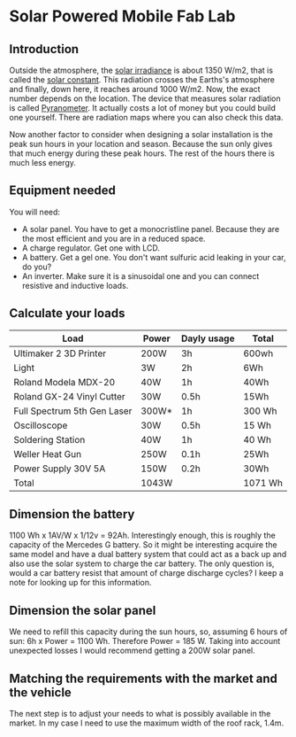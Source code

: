 # Solar Powered Mobile Fab Lab

## Introduction
Outside the atmosphere, the [solar irradiance](https://en.wikipedia.org/wiki/Solar_irradiance) is about 1350 W/m2, that is called the [solar constant](https://en.wikipedia.org/wiki/Solar_constant). This radiation crosses the Earths's atmosphere and finally, down here, it reaches around 1000 W/m2. Now, the exact number depends on the location. The device that measures solar radiation is called [Pyranometer](https://en.wikipedia.org/wiki/Pyranometer). It actually costs a lot of money but you could build one yourself. There are radiation maps where you can also check this data.

Now another factor to consider when designing a solar installation is the peak sun hours in your location and season. Because the sun only gives that much energy during these peak hours. The rest of the hours there is much less energy.

## Equipment needed
You will need:
* A solar panel. You have to get a monocristline panel. Because they are the most efficient and you are in a reduced space.
* A charge regulator. Get one with LCD.
* A battery. Get a gel one. You don't want sulfuric acid leaking in your car, do you?
* An inverter. Make sure it is a sinusoidal one and you can connect resistive and inductive loads.

## Calculate your loads

| Load | Power | Dayly usage | Total |
|------------------------|-------| ---| ---|
| Ultimaker 2 3D Printer | 200W | 3h | 600wh
| Light | 3W | 2h | 6Wh
| Roland Modela MDX-20 | 40W | 1h | 40Wh
| Roland GX-24 Vinyl Cutter | 30W | 0.5h | 15Wh
| Full Spectrum 5th Gen Laser | 300W* | 1h | 300 Wh
| Oscilloscope | 30W | 0.5h | 15 Wh
| Soldering Station | 40W | 1h | 40 Wh
| Weller Heat Gun | 250W | 0.1h | 25Wh
| Power Supply 30V 5A | 150W | 0.2h | 30Wh
| Total | 1043W |  | 1071 Wh

## Dimension the battery
1100 Wh x 1AV/W x 1/12v = 92Ah. Interestingly enough, this is roughly the capacity of the Mercedes G battery. So it might be interesting acquire the same model and have a dual battery system that could act as a back up and also use the solar system to charge the car battery. The only question is, would a car battery resist that amount of charge discharge cycles? I keep a note for looking up for this information.

## Dimension the solar panel
We need to refill this capacity during the sun hours, so, assuming 6 hours of sun: 6h x Power = 1100 Wh. Therefore Power = 185 W. Taking into account unexpected losses I would recommend getting a 200W solar panel.

## Matching the requirements with the market and the vehicle
The next step is to adjust your needs to what is possibly available in the market. In my case I need to use the maximum width of the roof rack, 1.4m.


